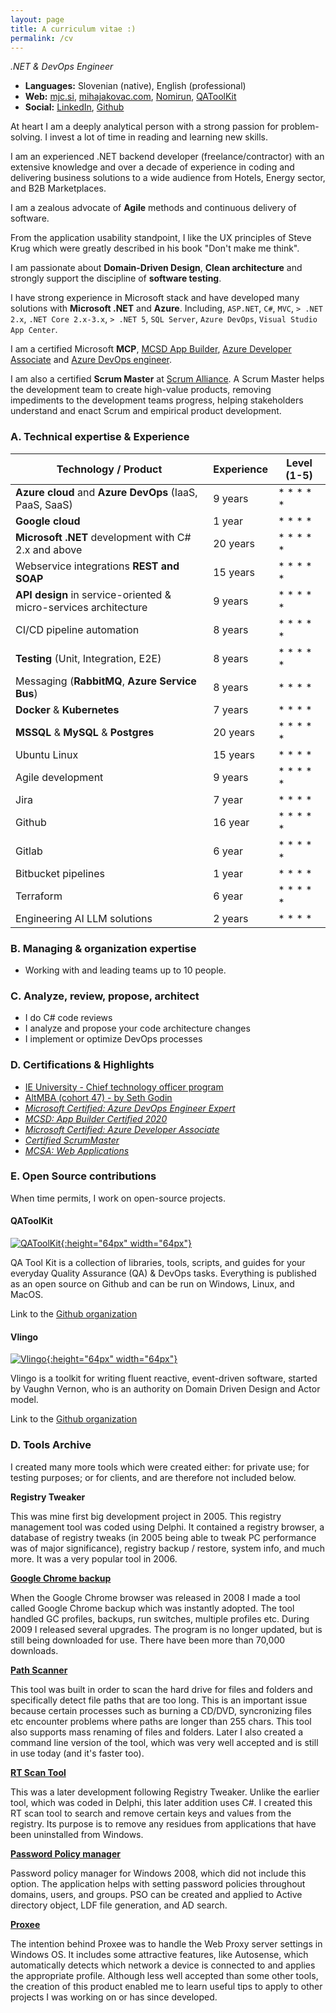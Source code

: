 ```yaml
---
layout: page
title: A curriculum vitae :)
permalink: /cv
---
```


_.NET & DevOps Engineer_

- **Languages:** Slovenian (native), English (professional)
- **Web:** [mjc.si](https://mjc.si/blog/), [mihajakovac.com](https://mihajakovac.com), [Nomirun](https://nomirun.com), [QAToolKit](https://qatoolkit.io)
- **Social:** [LinkedIn](https://www.linkedin.com/in/mihajakovac/), [Github](https://github.com/mihaj)

At heart I am a deeply analytical person with a strong passion for problem-solving. I invest a lot of time in reading and learning new skills.

I am an experienced .NET backend developer (freelance/contractor) with an extensive knowledge and over a decade of experience in coding and delivering business solutions to a wide audience from Hotels, Energy sector, and B2B Marketplaces.

I am a zealous advocate of **Agile** methods and continuous delivery of software. 

From the application usability standpoint, I like the UX principles of Steve Krug which were greatly described in his book "Don't make me think".

I am passionate about **Domain-Driven Design**, **Clean architecture** and strongly support the discipline of **software testing**.

I have strong experience in Microsoft stack and have developed many solutions with **Microsoft .NET** and **Azure**. Including, `ASP.NET`, `C#`, `MVC`, `> .NET 2.x`, `.NET Core 2.x-3.x`, `> .NET 5`, `SQL Server`, `Azure DevOps`, `Visual Studio App Center`.

I am a certified Microsoft **MCP**, [MCSD App Builder](https://www.youracclaim.com/badges/46cb2f06-64f1-4784-b321-2dd3c092d2b8), [Azure Developer Associate](https://www.youracclaim.com/badges/adc48026-470d-47a8-a766-cbe192904957) and [Azure DevOps engineer](https://www.youracclaim.com/badges/671077ef-4b52-4b5c-ba5a-8bed04819678).

I am also a certified **Scrum Master** at [Scrum Alliance](https://bcert.me/bc/html/show-badge.html?b=hoeuvmlh). A Scrum Master helps the development team to create high-value products, removing impediments to the development teams progress, helping stakeholders understand and enact Scrum and empirical product development.

### A. Technical expertise & Experience

| Technology / Product                                             | Experience | Level (1-5) |
|------------------------------------------------------------------|------------|-------------|
| **Azure cloud** and **Azure DevOps** (IaaS, PaaS, SaaS)          | 9 years    | * * * * *   |
| **Google cloud**                                                 | 1 year     | * * * *     |
| **Microsoft .NET** development with C# 2.x and above             | 20 years   | * * * * *   |
| Webservice integrations **REST and SOAP**                        | 15 years   | * * * * *   |
| **API design** in service-oriented & micro-services architecture | 9 years    | * * * * *   |
| CI/CD pipeline automation                                        | 8 years    | * * * * *   |
| **Testing** (Unit, Integration, E2E)                             | 8 years    | * * * * *   |
| Messaging (**RabbitMQ**, **Azure Service Bus**)                  | 8 years    | * * * *     |
| **Docker** & **Kubernetes**                                      | 7 years    | * * * *     |
| **MSSQL** & **MySQL** & **Postgres**                             | 20 years   | * * * * *   |
| Ubuntu Linux                                                     | 15 years   | * * * *     |
| Agile development                                                | 9 years    | * * * * *   |
| Jira                                                             | 7 year     | * * * *     |
| Github                                                           | 16 year    | * * * * *   |
| Gitlab                                                           | 6 year     | * * * * *   |
| Bitbucket pipelines                                              | 1 year     | * * * *     |
| Terraform                                                        | 6 year     | * * * * *   |
| Engineering AI LLM solutions                                     | 2 years    | * * * *     |

### B. Managing & organization expertise

- Working with and leading teams up to 10 people.

### C. Analyze, review, propose, architect

- I do C# code reviews
- I analyze and propose your code architecture changes
- I implement or optimize DevOps processes

### D. Certifications & Highlights

- [IE University - Chief technology officer program](https://www.linkedin.com/in/mihajakovac/details/education/)
- [AltMBA (cohort 47) - by Seth Godin](https://www.linkedin.com/in/mihajakovac/details/education/)
- [_Microsoft Certified: Azure DevOps Engineer Expert_](https://www.youracclaim.com/badges/671077ef-4b52-4b5c-ba5a-8bed04819678)
- [_MCSD: App Builder Certified 2020_](https://www.youracclaim.com/badges/46cb2f06-64f1-4784-b321-2dd3c092d2b8)
- [_Microsoft Certified: Azure Developer Associate_](https://www.youracclaim.com/badges/adc48026-470d-47a8-a766-cbe192904957)
- [_Certified ScrumMaster_](https://bcert.me/bc/html/show-badge.html?b=hoeuvmlh)
- [_MCSA: Web Applications_](https://www.youracclaim.com/badges/93e1f562-1c80-45d0-ae3c-fdd497b56166)

### E. Open Source contributions

When time permits, I work on open-source projects.

#### QAToolKit
[![QAToolKit](https://avatars2.githubusercontent.com/u/73333202?s=200&v=4){:height="64px" width="64px"}](https://qatoolkit.io/)

QA Tool Kit is a collection of libraries, tools, scripts, and guides for your everyday Quality Assurance (QA) & DevOps tasks. Everything is published as an open source on Github and can be run on Windows, Linux, and MacOS.

Link to the [Github organization](https://github.com/qatoolkit)

#### Vlingo
[![Vlingo](https://avatars2.githubusercontent.com/u/38519139?s=200&v=4){:height="64px" width="64px"}](https://vlingo.io/)

Vlingo is a toolkit for writing fluent reactive, event-driven software, started by Vaughn Vernon, who is an authority on Domain Driven Design and Actor model.

Link to the [Github organization](https://github.com/vlingo-net)

### D. Tools Archive

I created many more tools which were created either: for private use; for testing purposes; or for clients, and are therefore not included below.

**Registry Tweaker**

This was mine first big development project in 2005. This registry management tool was coded using Delphi. It contained a registry browser, a database of registry tweaks (in 2005 being able to tweak PC performance was of major significance), registry backup / restore, system info, and much more. It was a very popular tool in 2006.

[**Google Chrome backup**](https://googlechromebackup.com)

When the Google Chrome browser was released in 2008 I made a tool called Google Chrome backup which was instantly adopted. The tool handled GC profiles, backups, run switches, multiple profiles etc. During 2009 I released several upgrades. The program is no longer updated, but is still being downloaded for use. There have been more than 70,000 downloads.

[**Path Scanner**](https://pathscanner.com)

This tool was built in order to scan the hard drive for files and folders and specifically detect file paths that are too long. This is an important issue because certain processes such as burning a CD/DVD, syncronizing files etc encounter problems where paths are longer than 255 chars. This tool also supports mass renaming of files and folders. Later I also created a command line version of the tool, which was very well accepted and is still in use today (and it's faster too).

[**RT Scan Tool**](http://www.parhelia-tools.com/products/rtst/Rtst.aspx)

This was a later development following Registry Tweaker. Unlike the earlier tool, which was coded in Delphi, this later addition uses C#. I created this RT scan tool to search and remove certain keys and values from the registry. Its purpose is to remove any residues from applications that have been uninstalled from Windows.

[**Password Policy manager**](http://www.parhelia-tools.com/products/ppm/ppm.aspx)

Password policy manager for Windows 2008, which did not include this option. The application helps with setting password policies throughout domains, users, and groups. PSO can be created and applied to Active directory object, LDF file generation, and AD search.

[**Proxee**](http://www.parhelia-tools.com/products/proxee/Proxee.aspx)

The intention behind Proxee was to handle the Web Proxy server settings in Windows OS. It includes some attractive features, like Autosense, which automatically detects which network a device is connected to and applies the appropriate profile. Although less well accepted than some other tools, the creation of this product enabled me to learn useful tips to apply to other projects I was working on or has since developed. 
